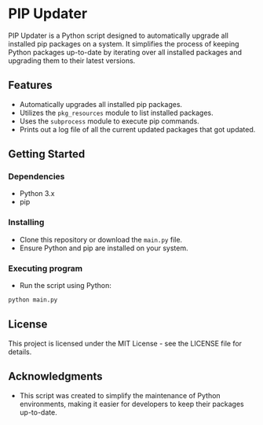 # PIP Updater

PIP Updater is a Python script designed to automatically upgrade all installed pip packages on a system. It simplifies the process of keeping Python packages up-to-date by iterating over all installed packages and upgrading them to their latest versions.

## Features

- Automatically upgrades all installed pip packages.
- Utilizes the `pkg_resources` module to list installed packages.
- Uses the `subprocess` module to execute pip commands.
- Prints out a log file of all the current updated packages that got updated.


## Getting Started

### Dependencies

- Python 3.x
- pip

### Installing

- Clone this repository or download the `main.py` file.
- Ensure Python and pip are installed on your system.

### Executing program

- Run the script using Python:

```bash
python main.py
```

## License

This project is licensed under the MIT License - see the LICENSE file for details.

## Acknowledgments

- This script was created to simplify the maintenance of Python environments, making it easier for developers to keep their packages up-to-date.
